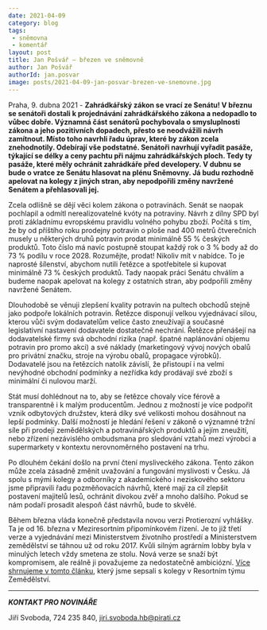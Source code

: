 ```yaml
---
date: 2021-04-09
category: blog
tags:
 - sněmovna
 - komentář
layout: post
title: Jan Pošvář – březen ve sněmovně
author: Jan Pošvář
authorId: jan.posvar
image: posts/2021-04-09-jan-posvar-brezen-ve-snemovne.jpg
---
```


Praha, 9. dubna 2021 - **Zahrádkářský zákon se vrací ze Senátu! V březnu se senátoři dostali k projednávání zahrádkářského zákona a nedopadlo to vůbec dobře. Významná část senátorů pochybovala o smysluplnosti zákona a jeho pozitivních dopadech, přesto se neodvážili návrh zamítnout. Místo toho navrhli řadu úprav, které by zákon zcela znehodnotily. Odebírají vše podstatné. Senátoři navrhují vyřadit pasáže, týkající se délky a ceny pachtu při nájmu zahrádkářských ploch. Tedy ty pasáže, které měly ochránit zahrádkáře před developery. V dubnu se bude o vratce ze Senátu hlasovat na plénu Sněmovny. Já budu rozhodně apelovat na kolegy z jiných stran, aby nepodpořili změny navržené Senátem a přehlasovali jej.**
 
Zcela odlišně se dějí věci kolem zákona o potravinách. Senát se naopak pochlapil a odmítl nerealizovatelné kvóty na potraviny. Návrh z dílny SPD byl proti základnímu evropskému pravidlu volného pohybu zboží. Počítá s tím, že by od příštího roku prodejny potravin o ploše nad 400 metrů čtverečních musely u některých druhů potravin prodat minimálně 55 % českých produktů. Toto číslo má navíc postupně stoupat každý rok o 3 % body až do 73 % podílu v roce 2028. Rozumějte, prodat! Nikoliv mít v nabídce. To je naprosté šílenství, abychom nutili řetězce a spotřebitele si kupovat minimálně 73 % českých produktů. Tady naopak práci Senátu chválím a budeme naopak apelovat na kolegy z ostatních stran, aby podpořili změny navržené Senátem.
 
Dlouhodobě se věnuji zlepšení kvality potravin na pultech obchodů stejně jako podpoře lokálních potravin. Řetězce disponují velkou vyjednávací silou, kterou vůči svým dodavatelům velice často zneužívají a současné legislativní nastavení dodavatele dostatečně nechrání. Řetězce přenášejí na dodavatelské firmy svá obchodní rizika (např. špatné naplánování objemu potravin pro promo akci) a své náklady (marketingový vývoj nových obalů pro privátní značku, stroje na výrobu obalů, propagace výrobků). Dodavatelé jsou na řetězcích natolik závislí, že přistoupí i na velmi nevýhodné obchodní podmínky a nezřídka kdy prodávají své zboží s minimální či nulovou marží. 

Stát musí dohlédnout na to, aby se řetězce chovaly více férově a transparentně i k malým producentům. Jednou z možností je více podpořit vznik odbytových družstev, která díky své velikosti mohou dosáhnout na lepší podmínky. Další možností je hledání řešení v zákoně o významné tržní síle při prodeji zemědělských a potravinářských produktů a jejím zneužití, nebo zřízení nezávislého ombudsmana pro sledování vztahů mezi výrobci a supermarkety v kontextu nerovnoměrného postavení na trhu.
 
Po dlouhém čekání došlo na první čtení mysliveckého zákona. Tento zákon může zcela zásadně změnit uvažování a fungování myslivosti v Česku. Já spolu s mými kolegy a odborníky z akademického i neziskového sektoru jsme připravili řadu pozměňovacích návrhů, které mají za cíl zlepšit postavení majitelů lesů, ochránit divokou zvěř a mnoho dalšího. Pokud se nám podaří prosadit alespoň část návrhů, bude to skvělé. 

Během března vláda konečně představila novou verzi Protierozní vyhlášky. Ta je od 16. března v Meziresortním připomínkovém řízení. Je to již třetí verze a vyjednávání mezi Ministerstvem životního prostředí a Ministerstvem zemědělství se táhnou už od roku 2017. Kvůli silným agrárním lobby byla v minulých letech vždy smetena ze stolu. Nová verze se snaží být kompromisem, ale reálně ji považujeme za nedostatečně ambiciózní. [Více shrnujeme v tomto článku](https://www.piratskelisty.cz/clanek-3936-pudu-je-treba-chranit-dusledneji-pirati-pripominkuji-nedostatecne-ambiciozni-protierozni-vyhlasku?fbclid=IwAR1eg7ZGd7Ve7SUc-YlGBj3gGn0ReDydODNJmI4mbor4zq8R70-XohmxLIk), který jsme sepsali s kolegy v Resortním týmu Zemědělství.

---

***KONTAKT PRO NOVINÁŘE***

Jiří Svoboda, 724 235 840, <jiri.svoboda.hb@pirati.cz>
